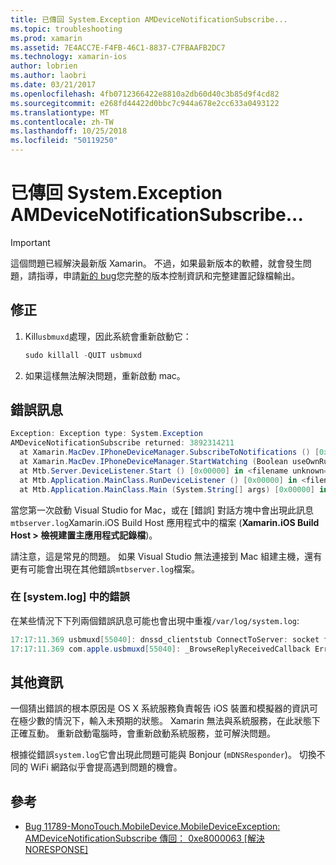 ```yaml
---
title: 已傳回 System.Exception AMDeviceNotificationSubscribe...
ms.topic: troubleshooting
ms.prod: xamarin
ms.assetid: 7E4ACC7E-F4FB-46C1-8837-C7FBAAFB2DC7
ms.technology: xamarin-ios
author: lobrien
ms.author: laobri
ms.date: 03/21/2017
ms.openlocfilehash: 4fb0712366422e8810a2db60d40c3b85d9f4cd82
ms.sourcegitcommit: e268fd44422d0bbc7c944a678e2cc633a0493122
ms.translationtype: MT
ms.contentlocale: zh-TW
ms.lasthandoff: 10/25/2018
ms.locfileid: "50119250"
---
```

# <a name="systemexception-amdevicenotificationsubscribe-returned-"></a>已傳回 System.Exception AMDeviceNotificationSubscribe...

> [!IMPORTANT]
> 這個問題已經解決最新版 Xamarin。 不過，如果最新版本的軟體，就會發生問題，請指導，申請[新的 bug](~/cross-platform/troubleshooting/questions/howto-file-bug.md)您完整的版本控制資訊和完整建置記錄檔輸出。


## <a name="fix"></a>修正

1.  Kill`usbmuxd`處理，因此系統會重新啟動它：

    ```csharp
    sudo killall -QUIT usbmuxd
    ```

2.  如果這樣無法解決問題，重新啟動 mac。

## <a name="error-message"></a>錯誤訊息

```csharp
Exception: Exception type: System.Exception
AMDeviceNotificationSubscribe returned: 3892314211
  at Xamarin.MacDev.IPhoneDeviceManager.SubscribeToNotifications () [0x00000] in <filename unknown="">:0
  at Xamarin.MacDev.IPhoneDeviceManager.StartWatching (Boolean useOwnRunloop) [0x00000] in <filename unknown="">:0
  at Mtb.Server.DeviceListener.Start () [0x00000] in <filename unknown="">:0
  at Mtb.Application.MainClass.RunDeviceListener () [0x00000] in <filename unknown="">:0
  at Mtb.Application.MainClass.Main (System.String[] args) [0x00000] in <filename unknown="">:0
```

當您第一次啟動 Visual Studio for Mac，或在 [錯誤] 對話方塊中會出現此訊息`mtbserver.log`Xamarin.iOS Build Host 應用程式中的檔案 (**Xamarin.iOS Build Host > 檢視建置主應用程式記錄檔**)。

請注意，這是常見的問題。 如果 Visual Studio 無法連接到 Mac 組建主機，還有更有可能會出現在其他錯誤`mtbserver.log`檔案。

### <a name="errors-in-systemlog"></a>在 [system.log] 中的錯誤

在某些情況下下列兩個錯誤訊息可能也會出現中重複`/var/log/system.log`:

```csharp
17:17:11.369 usbmuxd[55040]: dnssd_clientstub ConnectToServer: socket failed 24 Too many open files
17:17:11.369 com.apple.usbmuxd[55040]: _BrowseReplyReceivedCallback Error doing DNSServiceResolve(): -65539
```

## <a name="additional-information"></a>其他資訊

一個猜出錯誤的根本原因是 OS X 系統服務負責報告 iOS 裝置和模擬器的資訊可在極少數的情況下，輸入未預期的狀態。 Xamarin 無法與系統服務，在此狀態下正確互動。 重新啟動電腦時，會重新啟動系統服務，並可解決問題。

根據從錯誤`system.log`它會出現此問題可能與 Bonjour (`mDNSResponder`)。 切換不同的 WiFi 網路似乎會提高遇到問題的機會。

## <a name="references"></a>參考

*   [Bug 11789-MonoTouch.MobileDevice.MobileDeviceException: AMDeviceNotificationSubscribe 傳回： 0xe8000063 [解決 NORESPONSE]](https://bugzilla.xamarin.com/show_bug.cgi?id=11789)
